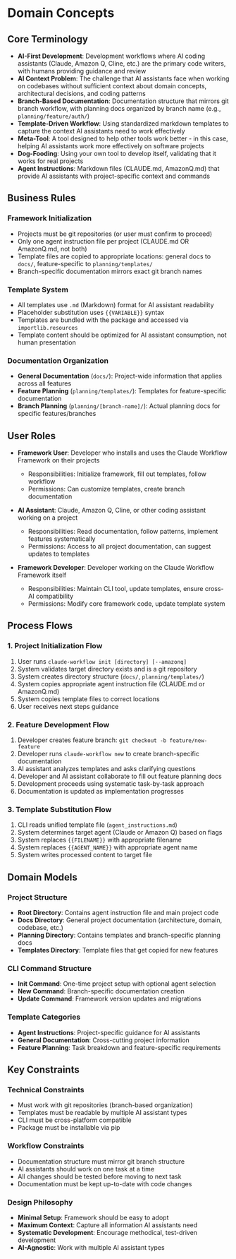 # Domain Concepts

## Core Terminology

- **AI-First Development**: Development workflows where AI coding assistants (Claude, Amazon Q, Cline, etc.) are the primary code writers, with humans providing guidance and review
- **AI Context Problem**: The challenge that AI assistants face when working on codebases without sufficient context about domain concepts, architectural decisions, and coding patterns
- **Branch-Based Documentation**: Documentation structure that mirrors git branch workflow, with planning docs organized by branch name (e.g., `planning/feature/auth/`)
- **Template-Driven Workflow**: Using standardized markdown templates to capture the context AI assistants need to work effectively
- **Meta-Tool**: A tool designed to help other tools work better - in this case, helping AI assistants work more effectively on software projects
- **Dog-Fooding**: Using your own tool to develop itself, validating that it works for real projects
- **Agent Instructions**: Markdown files (CLAUDE.md, AmazonQ.md) that provide AI assistants with project-specific context and commands

## Business Rules

### Framework Initialization
- Projects must be git repositories (or user must confirm to proceed)
- Only one agent instruction file per project (CLAUDE.md OR AmazonQ.md, not both)
- Template files are copied to appropriate locations: general docs to `docs/`, feature-specific to `planning/templates/`
- Branch-specific documentation mirrors exact git branch names

### Template System
- All templates use `.md` (Markdown) format for AI assistant readability
- Placeholder substitution uses `{{VARIABLE}}` syntax
- Templates are bundled with the package and accessed via `importlib.resources`
- Template content should be optimized for AI assistant consumption, not human presentation

### Documentation Organization
- **General Documentation** (`docs/`): Project-wide information that applies across all features
- **Feature Planning** (`planning/templates/`): Templates for feature-specific documentation
- **Branch Planning** (`planning/[branch-name]/`): Actual planning docs for specific features/branches

## User Roles

- **Framework User**: Developer who installs and uses the Claude Workflow Framework on their projects
  - Responsibilities: Initialize framework, fill out templates, follow workflow
  - Permissions: Can customize templates, create branch documentation
  
- **AI Assistant**: Claude, Amazon Q, Cline, or other coding assistant working on a project
  - Responsibilities: Read documentation, follow patterns, implement features systematically
  - Permissions: Access to all project documentation, can suggest updates to templates

- **Framework Developer**: Developer working on the Claude Workflow Framework itself
  - Responsibilities: Maintain CLI tool, update templates, ensure cross-AI compatibility
  - Permissions: Modify core framework code, update template system

## Process Flows

### 1. Project Initialization Flow
1. User runs `claude-workflow init [directory] [--amazonq]`
2. System validates target directory exists and is a git repository
3. System creates directory structure (`docs/`, `planning/templates/`)
4. System copies appropriate agent instruction file (CLAUDE.md or AmazonQ.md)
5. System copies template files to correct locations
6. User receives next steps guidance

### 2. Feature Development Flow
1. Developer creates feature branch: `git checkout -b feature/new-feature`
2. Developer runs `claude-workflow new` to create branch-specific documentation
3. AI assistant analyzes templates and asks clarifying questions
4. Developer and AI assistant collaborate to fill out feature planning docs
5. Development proceeds using systematic task-by-task approach
6. Documentation is updated as implementation progresses

### 3. Template Substitution Flow
1. CLI reads unified template file (`agent_instructions.md`)
2. System determines target agent (Claude or Amazon Q) based on flags
3. System replaces `{{FILENAME}}` with appropriate filename
4. System replaces `{{AGENT_NAME}}` with appropriate agent name
5. System writes processed content to target file

## Domain Models

### Project Structure
- **Root Directory**: Contains agent instruction file and main project code
- **Docs Directory**: General project documentation (architecture, domain, codebase, etc.)
- **Planning Directory**: Contains templates and branch-specific planning docs
- **Templates Directory**: Template files that get copied for new features

### CLI Command Structure
- **Init Command**: One-time project setup with optional agent selection
- **New Command**: Branch-specific documentation creation
- **Update Command**: Framework version updates and migrations

### Template Categories
- **Agent Instructions**: Project-specific guidance for AI assistants
- **General Documentation**: Cross-cutting project information
- **Feature Planning**: Task breakdown and feature-specific requirements

## Key Constraints

### Technical Constraints
- Must work with git repositories (branch-based organization)
- Templates must be readable by multiple AI assistant types
- CLI must be cross-platform compatible
- Package must be installable via pip

### Workflow Constraints
- Documentation structure must mirror git branch structure
- AI assistants should work on one task at a time
- All changes should be tested before moving to next task
- Documentation must be kept up-to-date with code changes

### Design Philosophy
- **Minimal Setup**: Framework should be easy to adopt
- **Maximum Context**: Capture all information AI assistants need
- **Systematic Development**: Encourage methodical, test-driven development
- **AI-Agnostic**: Work with multiple AI assistant types
